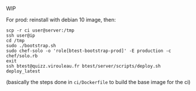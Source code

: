 WIP

For prod: reinstall with debian 10 image, then:
```
scp -r ci user@server:/tmp
ssh user@ip
cd /tmp
sudo ./bootstrap.sh
sudo chef-solo -o 'role[btest-bootstrap-prod]' -E production -c chef/solo.rb
exit
ssh btest@quizz.virouleau.fr btest/server/scripts/deploy.sh deploy_latest
```
(basically the steps done in `ci/Dockerfile` to build the base image for the ci)
